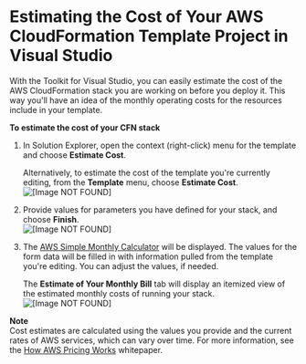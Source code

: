 # Estimating the Cost of Your AWS CloudFormation Template Project in Visual Studio<a name="tkv-cfn-editor-estimate-cost"></a>

With the Toolkit for Visual Studio, you can easily estimate the cost of the AWS CloudFormation stack you are working on before you deploy it\. This way you'll have an idea of the monthly operating costs for the resources include in your template\.

 **To estimate the cost of your CFN stack** 

1. In Solution Explorer, open the context \(right\-click\) menu for the template and choose **Estimate Cost**\.

   Alternatively, to estimate the cost of the template you're currently editing, from the **Template** menu, choose **Estimate Cost**\.  
![\[Image NOT FOUND\]](http://docs.aws.amazon.com/toolkit-for-visual-studio/latest/user-guide/images/vs-editor-template-menu-estimate-cost.png)

1. Provide values for parameters you have defined for your stack, and choose **Finish**\.  
![\[Image NOT FOUND\]](http://docs.aws.amazon.com/toolkit-for-visual-studio/latest/user-guide/images/vs-editor-cfn-estimate-cost-2.png)

1. The [AWS Simple Monthly Calculator](https://calculator.s3.amazonaws.com/index.html) will be displayed\. The values for the form data will be filled in with information pulled from the template you're editing\. You can adjust the values, if needed\.

   The **Estimate of Your Monthly Bill** tab will display an itemized view of the estimated monthly costs of running your stack\.  
![\[Image NOT FOUND\]](http://docs.aws.amazon.com/toolkit-for-visual-studio/latest/user-guide/images/vs-editor-simple-monthly-calc.png)

**Note**  
Cost estimates are calculated using the values you provide and the current rates of AWS services, which can vary over time\. For more information, see the [How AWS Pricing Works](https://aws.amazon.com/whitepapers/how-aws-pricing-works/) whitepaper\.
